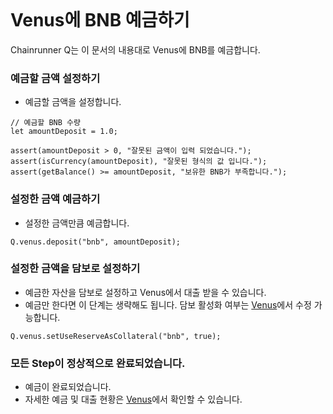 ```meta-Currency
```

# Venus에 BNB 예금하기

Chainrunner Q는 이 문서의 내용대로 Venus에 BNB를 예금합니다.

### 예금할 금액 설정하기

- 예금할 금액을 설정합니다.

```input BNB
// 예금할 BNB 수량
let amountDeposit = 1.0;
```

```input-Verify
assert(amountDeposit > 0, "잘못된 금액이 입력 되었습니다.");
assert(isCurrency(amountDeposit), "잘못된 형식의 값 입니다.");
assert(getBalance() >= amountDeposit, "보유한 BNB가 부족합니다.");
```

### 설정한 금액 예금하기

- 설정한 금액만큼 예금합니다.

```taster
Q.venus.deposit("bnb", amountDeposit);
```

### 설정한 금액을 담보로 설정하기

- 예금한 자산을 담보로 설정하고 Venus에서 대출 받을 수 있습니다.
- 예금만 한다면 이 단계는 생략해도 됩니다. 담보 활성화 여부는 [Venus](https://app.venus.io/dashboard)에서 수정 가능합니다.

```taster
Q.venus.setUseReserveAsCollateral("bnb", true);
```

### 모든 Step이 정상적으로 완료되었습니다.

- 예금이 완료되었습니다.
- 자세한 예금 및 대출 현황은 [Venus](https://app.venus.io/dashboard)에서 확인할 수 있습니다.

